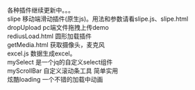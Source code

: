 各种插件继续更新中。。。<br/>
slipe 移动端滑动插件(原生js)。用法和参数请看slipe.js、slipe.html<br/>
dropUpload pc端文件拖拽上传demo<br/>
rediusLoad.html 圆形加载插件<br/>
getMedia.html 获取摄像头，麦克风<br/>
excel.js 数据生成excel。<br/>
mySelect 是一个jq的自定义select组件 <br/>
myScrollBar 自定义滚动条工具 简单实用 <br/>
炫酷loading 一个不错的加载中动画
